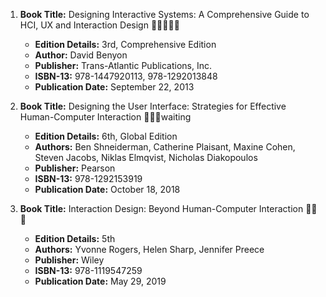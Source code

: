 1. **Book Title:** Designing Interactive Systems: A Comprehensive Guide to HCI, UX and Interaction Design 🚨🚨🚨🚨🚨
   - **Edition Details:** 3rd, Comprehensive Edition
   - **Author:** David Benyon
   - **Publisher:** Trans-Atlantic Publications, Inc.
   - **ISBN-13:** 978-1447920113, 978-1292013848
   - **Publication Date:** September 22, 2013

2. **Book Title:** Designing the User Interface: Strategies for Effective Human-Computer Interaction 📒🔐🚫waiting
   - **Edition Details:** 6th, Global Edition 
   - **Authors:** Ben Shneiderman, Catherine Plaisant, Maxine Cohen, Steven Jacobs, Niklas Elmqvist, Nicholas Diakopoulos
   - **Publisher:** Pearson
   - **ISBN-13:** 978-1292153919
   - **Publication Date:** October 18, 2018

3. **Book Title:** Interaction Design: Beyond Human-Computer Interaction 📒🔐✅
   - **Edition Details:** 5th
   - **Authors:** Yvonne Rogers, Helen Sharp, Jennifer Preece
   - **Publisher:** Wiley
   - **ISBN-13:** 978-1119547259
   - **Publication Date:** May 29, 2019
